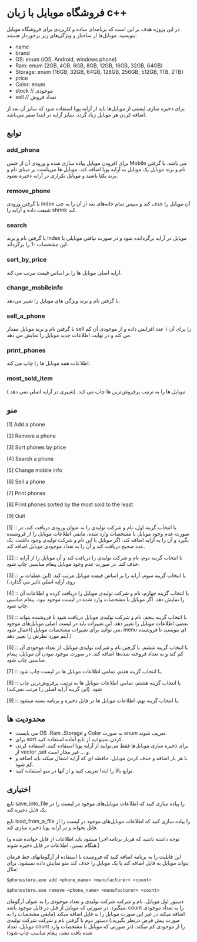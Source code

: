 # فروشگاه موبایل با زبان c++



در این پروژه هدف بر این است که برنامه‌ای ساده و کاربردی برای فروشگاه موبایل بنویسید.
موبایل‌ها از ساختار و ویژگی‌های زیر برخوردار هستند: 

- name
- brand
- OS: enum {iOS, Android, windows phone}
- Ram: enum {2GB, 4GB, 6GB, 8GB, 12GB, 16GB, 32GB, 64GB}
- Storage: enum {16GB, 32GB, 64GB, 128GB, 256GB, 512GB, 1TB, 2TB}
- price
- Color: enum
- stock // موجودی
- sell // تعداد فروش


برای ذخیره سازی لیستی از موبایل‌ها باید از آرایه پویا استفاده شود که سایز آن بعد از اضافه کردن هر موبایل زیاد گردد.
سایز آرایه در ابتدا صفر می‌باشد.

## توابع

### add_phone
برای افزودن موبایل پیاده سازی شده و ورودی آن از جنس Mobile می باشد.
با گرفتن نام و برند موبایل یک موبایل به آرایه پویا اضافه کند.
موبایل ها می‌باست بر مبنای نام و برند یکتا باشند و موبایل تکراری در آرایه ذخیره نشود.

### remove_phone
با گرفتن ورودی index آن موبایل را حذف کند و سپس تمام خانه‌های بعد از آن را به چپ شیفت داده و آرایه را shrink کند.
### search
با گرفتن نام و برند index موبایل در آرایه برگردانده شود و در صورت نیافتن موبایلی با این مشخصات -1  را برگرداند.
### sort_by_price
آرایه اصلی موبایل ها را بر اساس قیمت مرتب می کند.
### change_mobileinfo
با گرفتن نام و برند ویژگی های موبایل را تغییر می‌دهد.
### sell_a_phone
با گرفتن نام و برند موبایل مقدار sell  را برای آن ۱ عدد افزایش داده و از موجودی آن کم می کند و در نهایت اطلاعات جدید موبایل را نمایش می دهد.
### print_phones
اطلاعات همه موبایل ها را چاپ می کند.
### most_sold_item
موبایل ها را به ترتیب پرفروش‌ترین ها چاپ می کند. (تغییری در آرایه اصلی نمی دهد.)

## منو


[1] Add a phone

[2] Remove a phone

[3] Sort phones by price

[4] Search a phone

[5] Change mobile info

[6] Sell a phone

[7] Print phones

[8] Print phones sorted by the most sold to the least

[9] Quit

[1] :: با انتخاب گزینه اول، نام و شرکت تولیدی را به عنوان ورودی دریافت کند، در صورت عدم وجود موبایل با مشخصات وارد شده،
مابقی اطلاعات موبایل را از فروشنده بگیرد و آن را به آرایه اضافه کند. اگر موبایل با این نام و شرکت تولیدی وجود داشت، یک 
عدد صحیح دریافت کند و آن را به تعداد موجودی موبایل اضافه کند.

[2] :: با انتخاب گزینه دوم، نام و شرکت تولیدی را دریافت کند و آن موبایل را از آرایه حذف کند. در صورت عدم وجود موبایل پیغام 
مناسبی چاپ شود.

[3] :: با انتخاب گزینه سوم، آرایه را بر اساس قیمت موبایل مرتب کند. (این عملیات بر روی آرایه اصلی تاثیر می گذارد.)

[4] :: با انتخاب گزینه چهارم، نام و شرکت تولیدی موبایل را دریافت کرده و اطلاعات آن را نمایش دهد. اگر موبایل با مشخصات وارد 
شده در لیست موجود نبود، پیغام مناسبی چاپ شود.

[5] :: با انتخاب گزینه پنجم، نام و شرکت تولیدی موبایل دریافت شود تا فروشنده بتواند بعضی اطلاعات موبایل را تغییر دهد. این 
تغییرات باید در لیست اصلی موبایل‌های موجود اعمال شود( می توانید برای تغییرات مشخصات موبایل، menu ای بنویسید تا 
فروشنده آیتم مورد نظرش را تغییر دهد.)

[6] :: با انتخاب گزینه ششم، با گرفتن نام و شرکت تولیدی موبایل، از تعداد موجودی آن کم کند و به تعداد فروخته شده‌ها اضافه کند.
در صورت موجود نبودن آن موبایل، پیغام مناسبی چاپ شود.

[7] :: با انتخاب گزینه هفتم، تمامی اطلاعات موبایل ها در لیست چاپ شود.

[8] :: با انتخاب گزینه هشتم، تمامی اطلاعات موبایل ها به ترتیب پرفروش‌ترین چاپ شود. (این گزینه آرایه اصلی را مرتب نمی‌کند)

[9] :: با انتخاب گزینه نهم، اطلاعات موبایل ها در فایل ذخیره و برنامه بسته میشود.

## محدودیت ها

- می بایست OS ،Ram ،Storage و Color به صورت enum تعریف شوند.
- برای sort کردن نمیتوانید از تابع آماده استفاده کنید.
- برای ذخیره سازی موبایل‌ها فقط می‌توانید از آرایه پویا استفاده کنید. استفاده کردن از vector ,set و ... غیر مجاز است.
- با هر بار اضافه و حذف کردن موبایل، حافظه ای که آرایه اشغال میکند باید اضافه و کم شود. 
- توابع بالا را ابتدا تعریف کنید و از آنها در منو استفاده کنید.

## اختیاری

تابع save_into_file را پیاده سازی کنید که اطلاعات موبایل‌های موجود در لیست را در یک فایل ذخیره کند.

تابع load_from_a_file را پیاده سازی کنید که اطلاعات موبایل‌های موجود در لیست را از فایل بخواند و در آرایه
پویا ذخیره سازی کند.

(توجه داشته باشید که هربار برنامه اجرا میشود باید اطلاعات از فایل خوانده شده و هنگام بستن، اطلاعات در فایل ذخیره 
شوند.)

این قابلیت را به برنامه اضافه کنید که فروشنده با استفاده از آرگومانهای خط فرمان بتواند موبایل به فایل اضافه کند یا یک موبایل
را حذف کند منو نمایش داده نمیشود. برای مثال:

`` $phonestore.exe add <phone_name> <manufacturer> <count> ``

`` $phonestore.exe remove <phone_name> <manufacturer> <count> ``

دستور اول موبایل، نام و شرکت شرکت تولیدی و تعداد موجودی را به عنوان آرگومان میگیرد. در صورتی که موبایل از قبل در 
فایل موجود باشد، count را به تعداد موجودی اضافه میکند در غیر این صورت موبایل را به فایل اضافه میکند (مابقی مشخصات 
را به صورت پیش فرض درنظر بگیرید.)
دستور دوم با گرفتن نام و شرکت شرکت تولیدی موبایل، تعداد count را از موجودی کم میکند. (در صورتی که موبایل با 
مشخصات وارد شده یافت نشد، پیغام مناسب چاپ شود)
